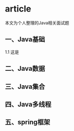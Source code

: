# article

本文为个人整理的Java相关面试题

## 一、Java基础

1.1 这是

## 二、Java数据

## 三、Java集合

## 四、Java多线程

## 五、spring框架
